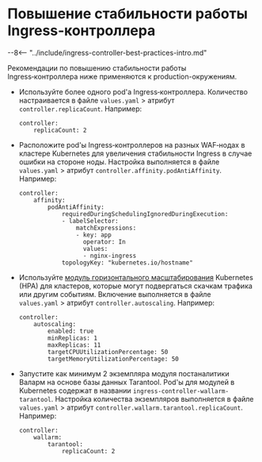 # Повышение стабильности работы Ingress‑контроллера

--8<-- "../include/ingress-controller-best-practices-intro.md"

Рекомендации по повышению стабильности работы Ingress‑контроллера ниже применяются к production-окружениям.

* Используйте более одного pod'a Ingress‑контроллера. Количество настраивается в файле `values.yaml` > атрибут `controller.replicaCount`. Например:
    ```
    controller:
        replicaCount: 2
    ```
* Расположите pod'ы Ingress‑контроллеров на разных WAF‑нодах в кластере Kubernetes для увеличения стабильности Ingress в случае ошибки на стороне ноды. Настройка выполняется в файле `values.yaml` > атрибут `controller.affinity.podAntiAffinity`. Например:
    ```
    controller:
        affinity:
            podAntiAffinity:
                requiredDuringSchedulingIgnoredDuringExecution:
                - labelSelector:
                    matchExpressions:
                    - key: app
                      operator: In
                      values:
                      - nginx-ingress
                topologyKey: "kubernetes.io/hostname"
    ```
* Используйте [модуль горизонтального масштабирования](https://kubernetes.io/docs/tasks/run-application/horizontal-pod-autoscale/) Kubernetes (HPA) для кластеров, которые могут подвергаться скачкам трафика или другим событиям. Включение выполняется в файле `values.yaml` > атрибут `controller.autoscaling`. Например:
    ```
    controller:
        autoscaling:
            enabled: true
            minReplicas: 1
            maxReplicas: 11
            targetCPUUtilizationPercentage: 50
            targetMemoryUtilizationPercentage: 50
    ```
* Запустите как минимум 2 экземпляра модуля постаналитики Валарм на основе базы данных Tarantool. Pod'ы для модулей в Kubernetes содержат в названии `ingress-controller-wallarm-tarantool`. Настройка количества экземпляров выполняется в файле `values.yaml` > атрибут `controller.wallarm.tarantool.replicaCount`. Например:
    ```
    controller:
        wallarm:
            tarantool:
                replicaCount: 2
    ```